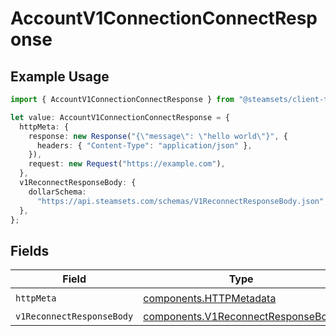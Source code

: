 # AccountV1ConnectionConnectResponse

## Example Usage

```typescript
import { AccountV1ConnectionConnectResponse } from "@steamsets/client-ts/models/operations";

let value: AccountV1ConnectionConnectResponse = {
  httpMeta: {
    response: new Response("{\"message\": \"hello world\"}", {
      headers: { "Content-Type": "application/json" },
    }),
    request: new Request("https://example.com"),
  },
  v1ReconnectResponseBody: {
    dollarSchema:
      "https://api.steamsets.com/schemas/V1ReconnectResponseBody.json",
  },
};
```

## Fields

| Field                                                                                    | Type                                                                                     | Required                                                                                 | Description                                                                              |
| ---------------------------------------------------------------------------------------- | ---------------------------------------------------------------------------------------- | ---------------------------------------------------------------------------------------- | ---------------------------------------------------------------------------------------- |
| `httpMeta`                                                                               | [components.HTTPMetadata](../../models/components/httpmetadata.md)                       | :heavy_check_mark:                                                                       | N/A                                                                                      |
| `v1ReconnectResponseBody`                                                                | [components.V1ReconnectResponseBody](../../models/components/v1reconnectresponsebody.md) | :heavy_minus_sign:                                                                       | OK                                                                                       |